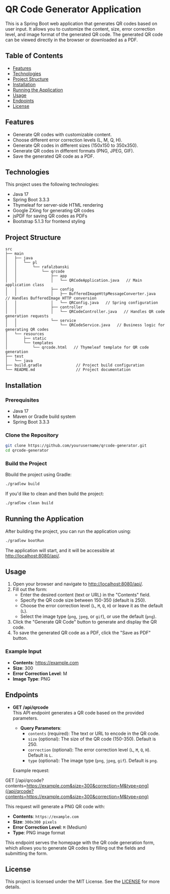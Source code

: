 # QR Code Generator Application

This is a Spring Boot web application that generates QR codes based on user input. It allows you to customize the content, size, error correction level, and image format of the generated QR code. The generated QR code can be viewed directly in the browser or downloaded as a PDF.

## Table of Contents

- [Features](#features)
- [Technologies](#technologies)
- [Project Structure](#project-structure)
- [Installation](#installation)
- [Running the Application](#running-the-application)
- [Usage](#usage)
- [Endpoints](#endpoints)
- [License](#license)

## Features

- Generate QR codes with customizable content.
- Choose different error correction levels (L, M, Q, H).
- Generate QR codes in different sizes (150x150 to 350x350).
- Generate QR codes in different formats (PNG, JPEG, GIF).
- Save the generated QR code as a PDF.

## Technologies

This project uses the following technologies:

- Java 17
- Spring Boot 3.3.3
- Thymeleaf for server-side HTML rendering
- Google ZXing for generating QR codes
- jsPDF for saving QR codes as PDFs
- Bootstrap 5.1.3 for frontend styling

## Project Structure

```plaintext
src
├── main
│   ├── java
│   │   └── pl
│   │       └── rafalzbanski
│   │           └── qrcode
│   │               ├── app
│   │               │   └── QRCodeApplication.java   // Main application class
│   │               ├── config
│   │               │   ├── BufferedImageHttpMessageConverter.java   // Handles BufferedImage HTTP conversion
│   │               │   └── QRConfig.java   // Spring configuration
│   │               ├── controller
│   │               │   └── QRCodeController.java   // Handles QR code generation requests
│   │               └── service
│   │                   └── QRCodeService.java   // Business logic for generating QR codes
│   └── resources
│       ├── static
│       └── templates
│           └── qrcode.html   // Thymeleaf template for QR code generation
├── test
│   └── java
├── build.gradle               // Project build configuration
└── README.md                  // Project documentation
```
## Installation

### Prerequisites

- Java 17
- Maven or Gradle build system
- Spring Boot 3.3.3

### Clone the Repository

```bash
git clone https://github.com/yourusername/qrcode-generator.git
cd qrcode-generator
```

### Build the Project
Bbuild the project using Gradle:

```bash
./gradlew build
```

If you'd like to clean and then build the project:
```bash
./gradlew clean build
```
## Running the Application

After building the project, you can run the application using:

```bash
./gradlew bootRun
```
The application will start, and it will be accessible at [http://localhost:8080/api/](http://localhost:8080/api/).

## Usage

1. Open your browser and navigate to [http://localhost:8080/api/](http://localhost:8080/api/).
2. Fill out the form:
   - Enter the desired content (text or URL) in the "Contents" field.
   - Specify the QR code size between 150-350 (default is 250).
   - Choose the error correction level (`L`, `M`, `Q`, `H`) or leave it as the default (`L`).
   - Select the image type (`png`, `jpeg`, or `gif`), or use the default (`png`).
3. Click the "Generate QR Code" button to generate and display the QR code.
4. To save the generated QR code as a PDF, click the "Save as PDF" button.

### Example Input
- **Contents**: https://example.com
- **Size**: 300
- **Error Correction Level**: M
- **Image Type**: PNG

## Endpoints

- **GET /api/qrcode**  
  This API endpoint generates a QR code based on the provided parameters.

  - **Query Parameters**:
    - `contents` (required): The text or URL to encode in the QR code.
    - `size` (optional): The size of the QR code (150-350). Default is 250.
    - `correction` (optional): The error correction level (`L`, `M`, `Q`, `H`). Default is `L`.
    - `type` (optional): The image type (`png`, `jpeg`, `gif`). Default is `png`.

  Example request:

GET [/api/qrcode?contents=https://example.com&size=300&correction=M&type=png](/api/qrcode?contents=https://example.com&size=300&correction=M&type=png)


This request will generate a PNG QR code with:
- **Contents**: `https://example.com`
- **Size**: `300x300 pixels`
- **Error Correction Level**: `M` (Medium)
- **Type**: PNG image format

This endpoint serves the homepage with the QR code generation form, which allows you to generate QR codes by filling out the fields and submitting the form.

## License

This project is licensed under the MIT License. See the [LICENSE](https://choosealicense.com/licenses/mit/) for more details.

